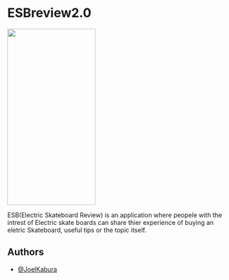 # ESBreview2.0

<img src="https://user-images.githubusercontent.com/46387248/188726337-cef35845-d814-4a54-bffb-0320b056c3d0.png" width="200" height="400" />


ESB(Electric Skateboard Review) is an application where peopele with the intrest of Electric skate boards can share thier experience of buying an eletric Skateboard, useful tips or the topic itself.

## Authors

- [@JoelKabura](https://github.com/joelkab)
